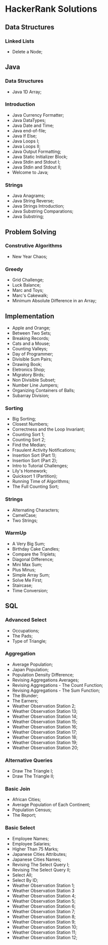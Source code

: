 # HackerRank Solutions



## Data Structures
### Linked Lists
- Delete a Node;



## Java
### Data Structures
- Java 1D Array;

### Introduction
- Java Currency Formatter;
- Java DataTypes;
- Java Date and Time;
- Java end-of-file;
- Java If Else;
- Java Loops I;
- Java Loops II;
- Java Output Formatting;
- Java Static Initializer Block;
- Java Stdin and Stdout I;
- Java Stdin and Stdout II;
- Welcome to Java;

### Strings
- Java Anagrams;
- Java String Reverse;
- Java Strings Introduction;
- Java Substring Comparations;
- Java Substring;



## Problem Solving
### Construtive Algorithms
- New Year Chaos;

### Greedy
- Grid Challenge;
- Luck Balance;
- Marc and Toys;
- Marc's Cakewalk;
- Minimum Absolute Difference in an Array;

## Implementation
- Apple and Orange;
- Between Two Sets;
- Breaking Records;
- Cats and a Mouse;
- Counting Valleys;
- Day of Programmer;
- Divisible Sum Pairs;
- Drawing Book;
- Eletronics Shop;
- Migratory Birds;
- Non Divisible Subset;
- Number Line Jumpers;
- Organizing Containers of Balls;
- Subarray Division;

### Sorting
- Big Sorting;
- Closest Numbers;
- Correctness and the Loop Invariant;
- Counting Sort 1;
- Counting Sort 2;
- Find the Median;
- Frauulent Activity Notifications;
- Insertion Sort (Part 1);
- Insertion Sort (Part 2);
- Intro to Tutorial Challenges;
- Lily's Homework;
- Quicksort 1 (Partition);
- Running Time of Algorithms;
- The Full Counting Sort;

### Strings
- Alternating Characters;
- CamelCase;
- Two Strings;

### WarmUp
- A Very Big Sum;
- Birthday Cake Candles;
- Compare the Triplets;
- Diagonal Difference;
- Mini Max Sum;
- Plus Minus;
- Simple Array Sum;
- Solve Me First;
- Staircase;
- Time Conversion;



## SQL
### Advanced Select
- Occupations;
- The Pads;
- Type of Triangle;

### Aggregation
- Average Population;
- Japan Population;
- Population Density Difference;
- Revising Aggregations Averages;
- Revising Aggregations - The Count Function;
- Revising Aggregations - The Sum Function;
- The Blunder;
- The Earners;
- Weather Observation Station 2;
- Weather Observation Station 13;
- Weather Observation Station 14;
- Weather Observation Station 15;
- Weather Observation Station 16;
- Weather Observation Station 17;
- Weather Observation Station 18;
- Weather Observation Station 19;
- Weather Observation Station 20;

### Alternative Queries
- Draw The Triangle I;
- Draw The Triangle II;

### Basic Join
- African Cities;
- Average Population of Each Continent;
- Population Census;
- The Report;

### Basic Select
- Employee Names;
- Employee Salaries;
- Higher Than 75 Marks;
- Japanese Cities Attributes;
- Japanese Cities Names;
- Revising The Select Query I;
- Revising The Select Query II;
- Select All;
- Select By ID;
- Weather Observation Station 1;
- Weather Observation Station 3
- Weather Observation Station 4;
- Weather Observation Station 5;
- Weather Observation Station 6;
- Weather Observation Station 7;
- Weather Observation Station 8;
- Weather Observation Station 9;
- Weather Observation Station 10;
- Weather Observation Station 11;
- Weather Observation Station 12;